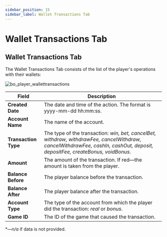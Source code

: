 ```yaml
---
sidebar_position: 15
sidebar_label: Wallet Transactions Tab
---
```


# Wallet Transactions Tab

## Wallet Transactions Tab

The Wallet Transactions Tab consists of the list of the player's operations with their wallets:

![bo_player_wallettransactions](https://i.imgur.com/Uou9vCJ.png)

| Field | Description |
|-|-|
| **Created Date** | The date and time of the action. The format is yyyy-mm-dd hh:mm:ss. |
| **Account Name** | The name of the account. |
| **Transaction Type** | The type of the transaction: *win, bet, cancelBet, withdraw, withdrawFee, cancelWithdraw, cancelWithdrawFee, cashIn, cashOut, deposit, depositFee, createBonus, voidBonus*. |
| **Amount** | The amount of the transaction. If red&mdash;the amount is taken from the player. |
| **Balance Before** | The player balance before the transaction. |
| **Balance After** | The player balance after the transaction. |
| **Account Type** | The type of the account from which the player did the transaction: *real* or *bonus*. |
| **Game ID** | The ID of the game that caused the transaction. |

&ast;&mdash;*n/a* if data is not provided.